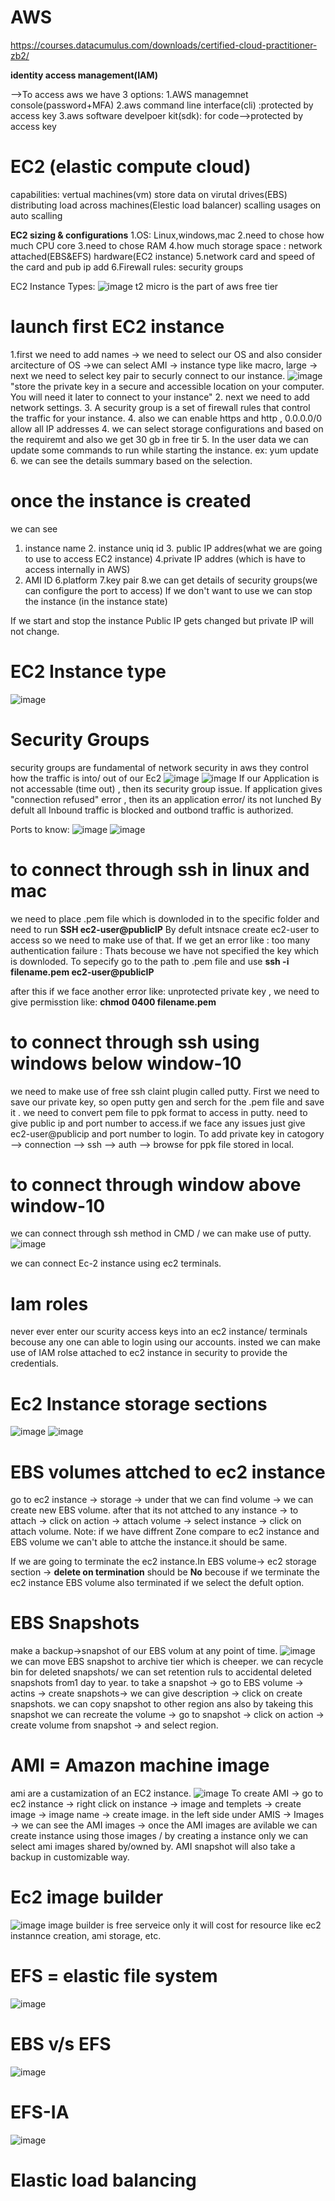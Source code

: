 # AWS
https://courses.datacumulus.com/downloads/certified-cloud-practitioner-zb2/ 

**identity access management(IAM)**

-->To access aws we have 3 options:
1.AWS managemnet console(password+MFA)
2.aws command line interface(cli) :protected by access key
3.aws software develpoer kit(sdk): for code-->protected by access key

# EC2 (elastic compute cloud)
capabilities:
vertual machines(vm)
store data on virutal drives(EBS)
distributing load across machines(Elestic load balancer)
scalling usages on auto scalling

**EC2 sizing & configurations**
1.OS: Linux,windows,mac
2.need to chose how much CPU core
3.need to chose RAM
4.how much storage space :
          network attached(EBS&EFS)
          hardware(EC2 instance)
5.network card and speed of the card and pub ip add
6.Firewall rules: security groups

EC2 Instance Types:
![image](https://github.com/kiran-ab01/AWS/assets/132429361/2ddf2be4-8670-495d-b3b3-ed96a4b541b0)
t2 micro is the part of aws free tier

# launch first EC2 instance
1.first we need to add names -> we need to select our OS and also consider arcitecture of OS ->we can select AMI -> instance type like macro, large -> next we need to select key pair to securly connect to our instance.
![image](https://github.com/kiran-ab01/AWS/assets/132429361/2d765653-527b-41e5-a00b-9e4b1643684e)
"store the private key in a secure and accessible location on your computer. You will need it later to connect to your instance"
2. next we need to add network settings.
3. A security group is a set of firewall rules that control the traffic for your instance.
4. also we can enable  https and http , 0.0.0.0/0 allow all IP addresses
4. we can select storage configurations and based on the requiremt and also we get 30 gb in free tir
5. In the user data we can update some commands to run while starting the instance. ex: yum update
6. we can see the details summary based on the selection.

# once the instance is created
we can see
1. instance name 2. instance uniq id 3. public IP addres(what we are going to use to access EC2 instance) 4.private IP addres (which is have to access internally in AWS)
5. AMI ID 6.platform 7.key pair  8.we can get details of security groups(we can configure the port to access)
If we don't want to use we can stop the instance (in the instance state)

If we start and stop the instance Public IP gets changed but private IP will not change.
# EC2 Instance type
![image](https://github.com/kiran-ab01/AWS/assets/132429361/4085df0e-964e-4aec-86dd-62bd244b7f30)
# Security Groups
security groups are fundamental of network security in aws
they control how the traffic is into/ out of our Ec2 
![image](https://github.com/kiran-ab01/AWS/assets/132429361/ac421174-b122-4815-af77-861dc69e6610)
![image](https://github.com/kiran-ab01/AWS/assets/132429361/7dc2aad9-26c9-46f1-b30f-32c6f47eba9f)
If our Application is not accessable (time out) , then its security group issue.
If application gives "connection refused" error , then its an application error/ its not lunched
By defult all Inbound traffic is blocked and outbond traffic is authorized.

Ports to know:
![image](https://github.com/kiran-ab01/AWS/assets/132429361/43db8c71-c28f-48a5-b725-42da3f5dcdc5)
![image](https://github.com/kiran-ab01/AWS/assets/132429361/05b7e578-18bb-4cdd-8c93-5321a270544a)

# to connect through ssh in linux and mac
we need to place .pem file which is downloded in to the specific folder and need to run **SSH ec2-user@publicIP**
By defult intsnace create ec2-user to access so we need to make use of that.
If we get an error like : too many authentication failure : Thats becouse we have not specified the key which is downloded.
To sepecify go to the path to .pem file and use **ssh -i filename.pem ec2-user@publicIP** 

after this if we face another error like: unprotected private key , we need to give permisstion like: **chmod 0400 filename.pem** 
# to connect through ssh using windows below window-10
we need to make use of free ssh claint plugin called putty.
First we need to save our private key, so open putty gen and serch for the .pem file and save it .
we need to convert pem file to ppk format to access in putty.
need to give public ip and port number to access.if we face any issues just give ec2-user@publicip and port number to login.
To add private key in catogory --> connection --> ssh --> auth --> browse for ppk file stored in local.

# to connect through window above window-10
we can connect through ssh method in CMD / we can make use of putty.
![image](https://github.com/kiran-ab01/AWS/assets/132429361/b8baa095-f01e-4b08-86f8-4dea8b851a64)

we can connect Ec-2 instance using ec2 terminals.
# Iam roles
never ever enter our scurity access keys into an ec2 instance/ terminals becouse any one can able to login using our accounts.
insted we can make use of IAM rolse attached to ec2 instance in security to provide the credentials.

# Ec2 Instance storage sections
![image](https://github.com/kiran-ab01/AWS/assets/132429361/06c27969-6669-4173-8613-ad395271d56a)
![image](https://github.com/kiran-ab01/AWS/assets/132429361/d3850664-afca-4d64-b355-49bde1f08909)

# EBS volumes attched to ec2 instance
go to ec2 instance -> storage -> under that we can find volume -> we can create new EBS volume.
after that its not attched to any instance -> to attach -> click on action -> attach volume -> select instance -> click on attach volume.
Note: if we have diffrent Zone compare to ec2 instance and EBS volume we can't able to attche the instance.it should be same.

If we are going to terminate the ec2 instance.In EBS volume-> ec2 storage section -> **delete on termination** should be **No** becouse if we terminate the ec2 instance EBS volume also terminated if we select the defult option.
# EBS Snapshots
make a backup->snapshot of our EBS volum at any point of time.
![image](https://github.com/kiran-ab01/AWS/assets/132429361/ddb8a91a-89d6-4cdf-bbf4-512a62ee48ce)
we can move EBS snapshot to archive tier which is cheeper.
we can recycle bin for deleted snapshots/ we can set retention ruls to accidental deleted snapshots from1 day to year.
to take a snapshot -> go to EBS volume -> actins -> create snapshots-> we can give description -> click on create snapshots.
we can copy snapshot to other region ans also by takeing this snapshot we can recreate the volume -> go to snapshot -> click on action -> create volume from snapshot -> and select region.
# AMI = Amazon machine image 
ami are a custamization of an EC2 instance.
![image](https://github.com/kiran-ab01/AWS/assets/132429361/25d482f6-0071-44d6-b2c8-08f7dffa8302)
To create AMI -> go to ec2 instance -> right click on instance -> image and templets -> create image -> image name -> create image.
in the left side under AMIS -> Images -> we can see the AMI images -> once the AMI images are avilable we can create instance using those images / by creating a instance only we can select ami images shared by/owned by.
AMI snapshot will also take a backup in customizable way.

# Ec2 image builder
![image](https://github.com/kiran-ab01/AWS/assets/132429361/5b516c41-a29a-47c9-b0e8-051b063ef689)
image builder is free serveice only it will cost for resource like ec2 instannce creation, ami storage, etc.
# EFS = elastic file system
![image](https://github.com/kiran-ab01/AWS/assets/132429361/07130215-7862-4f5a-8b61-cce2d29896a1)

# EBS v/s EFS
![image](https://github.com/kiran-ab01/AWS/assets/132429361/6be78f9f-47a7-4ecc-a81b-14f4d9ced3da)
# EFS-IA
![image](https://github.com/kiran-ab01/AWS/assets/132429361/47223d25-e8d7-46aa-9b80-b1bf2c220467)

# Elastic load balancing









